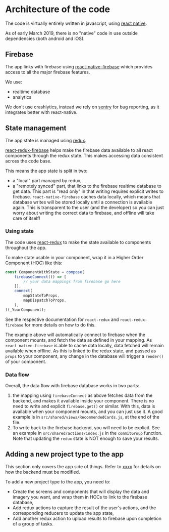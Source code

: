 # Architecture of the code

The code is virtually entirely written in javascript, using [react native](http://facebook.github.io/react-native/docs/getting-started.html).

As of early March 2019, there is no "native" code in use outside dependencies (both android and iOS).


## Firebase

The app links with firebase using [react-native-firebase](https://github.com/invertase/react-native-firebase) which provides access to all the major firebase features.

We use:

- realtime database
- analytics

We don't use crashlytics, instead we rely on [sentry](https://sentry.io) for bug reporting, as it integrates better with react-native.

## State management

The app state is managed using [redux](http://redux.js.org/).

[react-redux-firebase](http://react-redux-firebase.com/) helps make the firebase data available to all react components through the redux state. This makes accessing data consistent across the code base.

This means the app state is split in two:
- a "local" part managed by redux,
- a "remotely synced" part, that links to the firebase realtime database to get data. This part is "read only" in that writing requires explicit writes to firebase. `react-native-firebase` caches data locally, which means that database writes will be stored locally until a connection is available again. This is transparent to the user (and the developer) so you can just worry about writing the correct data to firebase, and offline will take care of itself!

### Using state

The code uses [react-redux](https://redux.js.org/basics/usage-with-react) to make the state available to components throughout the app.

To make state usable in your component, wrap it in a Higher Order Component (HOC) like this:

```javascript
const ComponentWithState = compose(
    firebaseConnect(() => [
        // your data mappings from firebase go here
    ]),
    connect(
        mapStateToProps,
        mapDispatchToProps,
    ),
)(_YourComponent);
```

See the respective documentation for `react-redux` and `react-redux-firebase` for more details on how to do this.

The example above will automatically connect to firebase when the component mounts, and fetch the data as defined in your mapping. As `react-native-firebase` is able to cache data locally, data fetched will remain available when offline. As this is linked to the redux state, and passed as `props` to your component, any change in the database will trigger a `render()` of your component.

### Data flow

Overall, the data flow with firebase database works in two parts:

1. the mapping using `firebaseConnect` as above fetches data from the backend, and makes it available inside your component. There is no need to write and explicit `firebase.get()` or similar. With this, data is available when your component mounts, and you can just use it. A good example is in `src/shared/views/RecommendedCards.js`, at the end of the file.
1. To write back to the firebase backend, you will need to be explicit. See an example in `src/shared/actions/index.js` in the `commitGroup` function. Note that updating the `redux` state is NOT enough to save your results.

## Adding a new project type to the app

This section only covers the app side of things. Refer to [xxxx](https://XXXXX) for details on how the backend must be modified.

To add a new project type to the app, you need to:

- Create the screens and components that will display the data and imagery you want, and wrap them in HOCs to link to the firebase database,
- Add redux actions to capture the result of the user's actions, and the corresponding reducers to update the app state,
- Add another redux action to upload results to firebase upon completion of a group of tasks.
